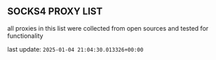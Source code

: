 ## SOCKS4 PROXY LIST

all proxies in this list were collected from open sources and tested for functionality

last update: `2025-01-04 21:04:30.013326+00:00`